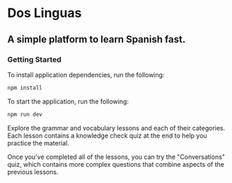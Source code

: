 # Dos Linguas
## A simple platform to learn Spanish fast.

### Getting Started

To install application dependencies, run the following:

```sh
npm install
```

To start the application, run the following:

```sh
npm run dev
```

Explore the grammar and vocabulary lessons and each of their categories. Each lesson contains a knowledge check quiz at the end to help you practice the material. 

Once you've completed all of the lessons, you can try the "Conversations" quiz, which contains more complex questions that combine aspects of the previous lessons.
